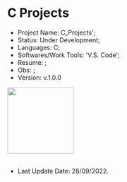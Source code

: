 # C Projects

- Project Name: C_Projects';
- Status: Under Development;
- Languages: C;
- Softwares/Work Tools: 'V.S. Code';
- Resume: ;
- Obs: ;
- Version: v.1.0.0
<div>
  <img align="center" height="150" widht="150" src="/Print/Version.png" />
</div><br>

- Last Update Date: 28/09/2022.
